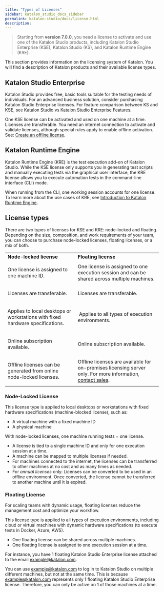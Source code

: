 ```yaml
---
title: "Types of Licenses"
sidebar: katalon_studio_docs_sidebar
permalink: katalon-studio/docs/license.html
description:
---
```


> Starting from **version 7.0.0**, you need a license to activate and use one of the Katalon Studio products, including Katalon Studio Enterprise (KSE), Katalon Studio (KS), and Katalon Runtime Engine (KRE).

This section provides information on the licensing system of Katalon. You will find a description of Katalon products and their available license types.

## Katalon Studio Enterprise

Katalon Studio provides free, basic tools suitable for the testing needs of individuals. For an advanced business solution, consider purchasing Katalon Studio Enterprise licenses. For feature comparison between KS and KSE, see [Katalon Studio vs Katalon Studio Enterprise Features](https://docs.katalon.com/katalon-studio/docs/katalon-studio-vs-katalon-studio-enterprise.html).

One KSE license can be activated and used on one machine at a time. Licenses are transferable. You need an internet connection to activate and validate licenses, although special rules apply to enable offline activation. See: [Create an offline license](https://docs.katalon.com/katalon-studio/docs/use-online-license.html#create-an-offline-license).

## Katalon Runtime Engine

Katalon Runtime Engine (KRE) is the test execution add-on of Katalon Studio. While the KSE license only supports you in generating test scripts and manually executing tests via the graphical user interface, the KRE license allows you to execute automation tests in the command-line interface (CLI) mode.

When running from the CLI, one working session accounts for one license. To learn more about the use cases of KRE, see [Introduction to Katalon Runtime Engine](https://docs.katalon.com/katalon-studio/docs/intro-RE.html).

## License types

There are two types of licenses for KSE and KRE: node-locked and floating. Depending on the size, composition, and work requirements of your team, you can choose to purchase node-locked licenses, floating licenses, or a mix of both.

<table>
	<tbody>
		<tr>
			<td><strong>Node-locked license</strong></td>
			<td><strong>Floating license</strong></td>
		</tr>
		<tr>
			<td>
				<p>One license is assigned to one machine ID.</p>
			</td>
			<td>One license is assigned to one execution session and can be shared across multiple machines.</td>
		</tr>
		<tr>
			<td>
				<p>Licenses are transferable.</p>
			</td>
			<td>Licenses are transferable.</td>
		</tr>
		<tr>
			<td>
				<p>Applies to local desktops or workstations with fixed hardware specifications.</p>
			</td>
			<td>&nbsp;Applies to all types of execution environments.</td>
		</tr>
		<tr>
			<td>
				<p>Online subscription available.</p>
			</td>
			<td>Online subscription available.</td>
		</tr>
		<tr>
			<td>
				<p>Offline licenses can be generated from online node-locked licenses.</p>
			</td>
			<td>Offline licenses are available for on-premises licensing server only. For more information, <a href="https://www.katalon.com/book-a-demo/">contact sales</a>.</td>
		</tr>
	</tbody>
</table>

### Node-Locked License

This license type is applied to local desktops or workstations with fixed hardware specifications (machine-blocked license), such as:

* A virtual machine with a fixed machine ID
* A physical machine

With node-locked licenses, one machine running tests = one license.

* A license is tied to a single machine ID and only for one execution session at a time.
* A machine can be mapped to multiple licenses if needed.
* For machines connected to the internet, the licenses can be transferred to other machines at no cost and as many times as needed.
* For _annual licenses_ only: Licenses can be converted to be used in an offline environment. Once converted, the license cannot be transferred to another machine until it is expired.

### Floating License

For scaling teams with dynamic usage, floating licenses reduce the management cost and optimize your workflow.

This license type is applied to all types of execution environments, including cloud or virtual machines with dynamic hardware specifications (to execute tests in Docker, Azure, AWS).

* One floating license can be shared across multiple machines.
* One floating license is assigned to one execution session at a time.

For instance, you have 1 floating Katalon Studio Enterprise license attached to the email example@katalon.com.

You can use example@katalon.com to log in to Katalon Studio on multiple different machines, but not at the same time. This is because  example@katalon.com represents only 1 floating Katalon Studio Enterprise license. Therefore, you can only be active on 1 of those machines at a time.